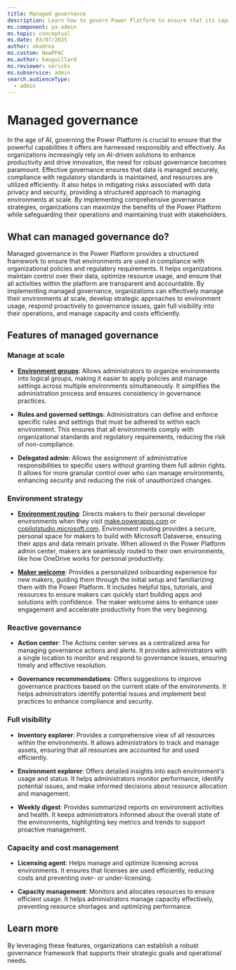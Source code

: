 ```yaml
---
title: Managed governance
description: Learn how to govern Power Platform to ensure that its capabilities are harnessed responsibly and effectively.
ms.component: pa-admin
ms.topic: conceptual
ms.date: 03/07/2025
author: akadrno
ms.custom: NewPPAC
ms.author: kauguillard 
ms.reviewer: sericks
ms.subservice: admin
search.audienceType: 
  - admin
---
```


# Managed governance

In the age of AI, governing the Power Platform is crucial to ensure that the powerful capabilities it offers are harnessed responsibly and effectively. As organizations increasingly rely on AI-driven solutions to enhance productivity and drive innovation, the need for robust governance becomes paramount. Effective governance ensures that data is managed securely, compliance with regulatory standards is maintained, and resources are utilized efficiently. It also helps in mitigating risks associated with data privacy and security, providing a structured approach to managing environments at scale. By implementing comprehensive governance strategies, organizations can maximize the benefits of the Power Platform while safeguarding their operations and maintaining trust with stakeholders. 

## What can managed governance do?

Managed governance in the Power Platform provides a structured framework to ensure that environments are used in compliance with organizational policies and regulatory requirements. It helps organizations maintain control over their data, optimize resource usage, and ensure that all activities within the platform are transparent and accountable. By implementing managed governance, organizations can effectively manage their environments at scale, develop strategic approaches to environment usage, respond proactively to governance issues, gain full visibility into their operations, and manage capacity and costs efficiently. 

## Features of managed governance

### Manage at scale

- [**Environment groups**](environment-groups.md): Allows administrators to organize environments into logical groups, making it easier to apply policies and manage settings across multiple environments simultaneously. It simplifies the administration process and ensures consistency in governance practices. 

- **Rules and governed settings**: Administrators can define and enforce specific rules and settings that must be adhered to within each environment. This ensures that all environments comply with organizational standards and regulatory requirements, reducing the risk of non-compliance. 

- **Delegated admin**: Allows the assignment of administrative responsibilities to specific users without granting them full admin rights. It allows for more granular control over who can manage environments, enhancing security and reducing the risk of unauthorized changes. 

### Environment strategy

- [**Environment routing**](default-environment-routing.md): Directs makers to their personal developer environments when they visit [make.powerapps.com](https://make.powerapps.com) or [copilotstudio.microsoft.com](https://copilotstudio.microsoft.com). Environment routing provides a secure, personal space for makers to build with Microsoft Dataverse, ensuring their apps and data remain private. When allowed in the Power Platform admin center, makers are seamlessly routed to their own environments, like how OneDrive works for personal productivity. 

- [**Maker welcome**]((welcome-content.md)): Provides a personalized onboarding experience for new makers, guiding them through the initial setup and familiarizing them with the Power Platform. It includes helpful tips, tutorials, and resources to ensure makers can quickly start building apps and solutions with confidence. The maker welcome aims to enhance user engagement and accelerate productivity from the very beginning.

### Reactive governance

- **Action center**: The Actions center serves as a centralized area for managing governance actions and alerts. It provides administrators with a single location to monitor and respond to governance issues, ensuring timely and effective resolution. 

- **Governance recommendations**: Offers suggestions to improve governance practices based on the current state of the environments. It helps administrators identify potential issues and implement best practices to enhance compliance and security.

### Full visibility

- **Inventory explorer**: Provides a comprehensive view of all resources within the environments. It allows administrators to track and manage assets, ensuring that all resources are accounted for and used efficiently. 

- **Environment explorer**: Offers detailed insights into each environment's usage and status. It helps administrators monitor performance, identify potential issues, and make informed decisions about resource allocation and management. 

- **Weekly digest**: Provides summarized reports on environment activities and health. It keeps administrators informed about the overall state of the environments, highlighting key metrics and trends to support proactive management.

### Capacity and cost management

- **Licensing agent**: Helps manage and optimize licensing across environments. It ensures that licenses are used efficiently, reducing costs and preventing over- or under-licensing. 

- **Capacity management**: Monitors and allocates resources to ensure efficient usage. It helps administrators manage capacity effectively, preventing resource shortages and optimizing performance.

## Learn more
By leveraging these features, organizations can establish a robust governance framework that supports their strategic goals and operational needs.




